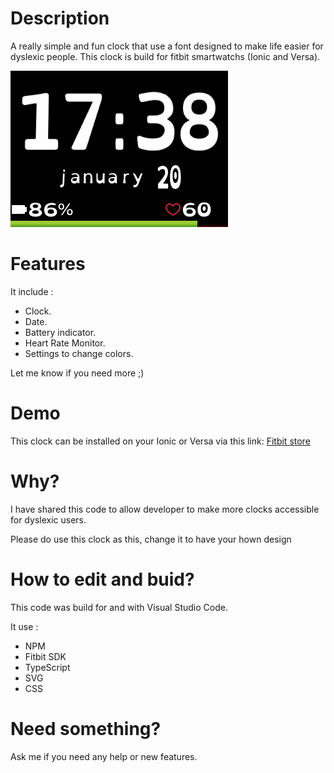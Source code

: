 # Description
A really simple and fun clock that use a font designed to make life easier for dyslexic people.
This clock is build for fitbit smartwatchs (Ionic and Versa).

![Ionic screenshot 1](Screenshots/ionic1.png)

# Features
It include :
- Clock.
- Date.
- Battery indicator.
- Heart Rate Monitor.
- Settings to change colors.

Let me know if you need more ;)

# Demo
This clock can be installed on your Ionic or Versa via this link: [Fitbit store](https://gam.fitbit.com/gallery/clock/48887b66-82c6-43c8-8723-0217f31efe06)

# Why?
I have shared this code to allow developer to make more clocks accessible for dyslexic users.

Please do use this clock as this, change it to have your hown design

# How to edit and buid?
This code was build for and with Visual Studio Code.

It use :
- NPM
- Fitbit SDK
- TypeScript
- SVG
- CSS

# Need something?
Ask me if you need any help or new features.